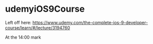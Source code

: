 # udemyiOS9Course

Left off here:
https://www.udemy.com/the-complete-ios-9-developer-course/learn/#/lecture/3194760

At the 14:00 mark


